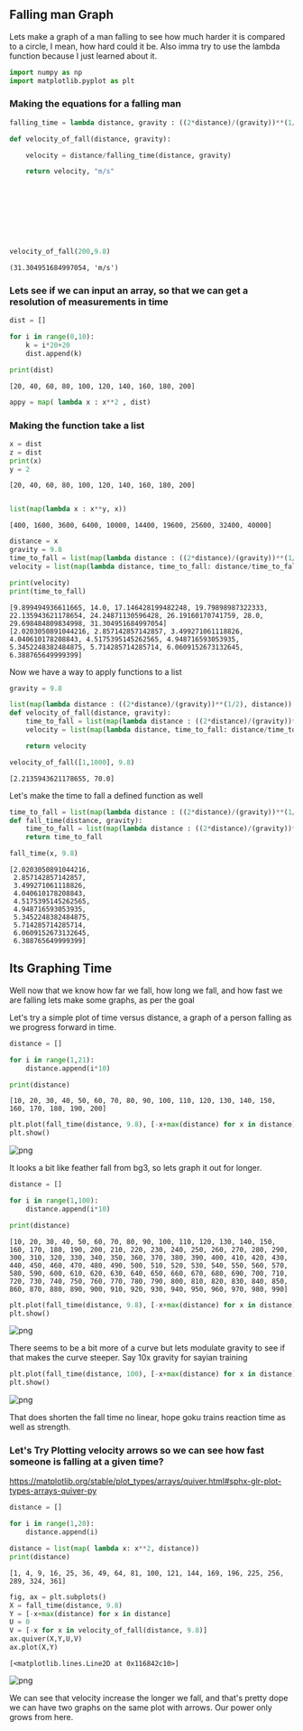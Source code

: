 ## Falling man Graph

Lets make a graph of a man falling to see how much harder it is compared to a circle, I mean, how hard could it be. Also imma try to use the lambda function because I just learned about it.


```python
import numpy as np
import matplotlib.pyplot as plt
```

### Making the equations for a falling man


```python
falling_time = lambda distance, gravity : ((2*distance)/(gravity))**(1/2)

def velocity_of_fall(distance, gravity):

    velocity = distance/falling_time(distance, gravity)

    return velocity, "m/s"







    
```


```python
velocity_of_fall(200,9.8)
```




    (31.304951684997054, 'm/s')



### Lets see if we can input an array, so that we can get a resolution of measurements in time


```python
dist = []

for i in range(0,10):
    k = i*20+20
    dist.append(k)

print(dist)
```

    [20, 40, 60, 80, 100, 120, 140, 160, 180, 200]



```python
appy = map( lambda x : x**2 , dist)
```

### Making the function take a list


```python
x = dist
z = dist
print(x)
y = 2
```

    [20, 40, 60, 80, 100, 120, 140, 160, 180, 200]



```python

list(map(lambda x : x**y, x))

```




    [400, 1600, 3600, 6400, 10000, 14400, 19600, 25600, 32400, 40000]




```python
distance = x
gravity = 9.8
time_to_fall = list(map(lambda distance : ((2*distance)/(gravity))**(1/2), distance))
velocity = list(map(lambda distance, time_to_fall: distance/time_to_fall, distance, time_to_fall))
```


```python
print(velocity)
print(time_to_fall)
```

    [9.899494936611665, 14.0, 17.146428199482248, 19.79898987322333, 22.135943621178654, 24.24871130596428, 26.19160170741759, 28.0, 29.698484809834998, 31.304951684997054]
    [2.0203050891044216, 2.857142857142857, 3.499271061118826, 4.040610178208843, 4.5175395145262565, 4.948716593053935, 5.3452248382484875, 5.714285714285714, 6.0609152673132645, 6.388765649999399]


Now we have a way to apply functions to a list


```python
gravity = 9.8

list(map(lambda distance : ((2*distance)/(gravity))**(1/2), distance))
def velocity_of_fall(distance, gravity):
    time_to_fall = list(map(lambda distance : ((2*distance)/(gravity))**(1/2), distance))
    velocity = list(map(lambda distance, time_to_fall: distance/time_to_fall, distance, time_to_fall))

    return velocity

```


```python
velocity_of_fall([1,1000], 9.8)
```




    [2.2135943621178655, 70.0]



Let's make the time to fall a defined function as well


```python
time_to_fall = list(map(lambda distance : ((2*distance)/(gravity))**(1/2), distance))
def fall_time(distance, gravity):
    time_to_fall = list(map(lambda distance : ((2*distance)/(gravity))**(1/2), distance))
    return time_to_fall
```


```python
fall_time(x, 9.8)
```




    [2.0203050891044216,
     2.857142857142857,
     3.499271061118826,
     4.040610178208843,
     4.5175395145262565,
     4.948716593053935,
     5.3452248382484875,
     5.714285714285714,
     6.0609152673132645,
     6.388765649999399]



## Its Graphing Time

Well now that we know how far we fall, how long we fall, and how fast we are falling lets make some graphs, as per the goal

Let's try a simple plot of time versus distance, a graph of a person falling as we progress forward in time.


```python
distance = [] 

for i in range(1,21):
    distance.append(i*10)

print(distance)
```

    [10, 20, 30, 40, 50, 60, 70, 80, 90, 100, 110, 120, 130, 140, 150, 160, 170, 180, 190, 200]



```python
plt.plot(fall_time(distance, 9.8), [-x+max(distance) for x in distance])
plt.show()
```


    
![png](output_22_0.png)
    


It looks a bit like feather fall from bg3, so lets graph it out for longer.


```python
distance = [] 

for i in range(1,100):
    distance.append(i*10)

print(distance)
```

    [10, 20, 30, 40, 50, 60, 70, 80, 90, 100, 110, 120, 130, 140, 150, 160, 170, 180, 190, 200, 210, 220, 230, 240, 250, 260, 270, 280, 290, 300, 310, 320, 330, 340, 350, 360, 370, 380, 390, 400, 410, 420, 430, 440, 450, 460, 470, 480, 490, 500, 510, 520, 530, 540, 550, 560, 570, 580, 590, 600, 610, 620, 630, 640, 650, 660, 670, 680, 690, 700, 710, 720, 730, 740, 750, 760, 770, 780, 790, 800, 810, 820, 830, 840, 850, 860, 870, 880, 890, 900, 910, 920, 930, 940, 950, 960, 970, 980, 990]



```python
plt.plot(fall_time(distance, 9.8), [-x+max(distance) for x in distance])
plt.show()
```


    
![png](output_25_0.png)
    


There seems to be a bit more of a curve but lets modulate gravity to see if that makes the curve steeper. Say 10x gravity for sayian training


```python
plt.plot(fall_time(distance, 100), [-x+max(distance) for x in distance])
plt.show()
```


    
![png](output_27_0.png)
    


That does shorten the fall time no linear, hope goku trains reaction time as well as strength.

### Let's Try Plotting velocity arrows so we can see how fast someone is falling at a given time?

https://matplotlib.org/stable/plot_types/arrays/quiver.html#sphx-glr-plot-types-arrays-quiver-py


```python
distance = [] 

for i in range(1,20):
    distance.append(i)

distance = list(map( lambda x: x**2, distance))
print(distance)
```

    [1, 4, 9, 16, 25, 36, 49, 64, 81, 100, 121, 144, 169, 196, 225, 256, 289, 324, 361]



```python
fig, ax = plt.subplots()
X = fall_time(distance, 9.8)
Y = [-x+max(distance) for x in distance]
U = 0
V = [-x for x in velocity_of_fall(distance, 9.8)]
ax.quiver(X,Y,U,V)
ax.plot(X,Y)
```




    [<matplotlib.lines.Line2D at 0x116842c10>]




    
![png](output_31_1.png)
    


We can see that velocity increase the longer we fall, and that's pretty dope we can have two graphs on the same plot with arrows. Our power only grows from here. 


```python

```
